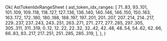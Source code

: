 Ok(
    AstTokenIdxRangeSheet {
        ast_token_idx_ranges: [
            71..83,
            93..101,
            101..109,
            109..118,
            118..127,
            127..136,
            136..140,
            140..146,
            146..150,
            150..163,
            163..172,
            172..180,
            180..188,
            188..197,
            197..201,
            201..207,
            207..214,
            214..217,
            229..237,
            237..243,
            243..251,
            263..271,
            271..277,
            277..285,
            297..305,
            305..311,
            311..319,
            0..12,
            12..22,
            22..32,
            32..42,
            42..48,
            48..54,
            54..62,
            62..66,
            66..83,
            83..217,
            217..251,
            251..285,
            285..319,
        ],
    },
)